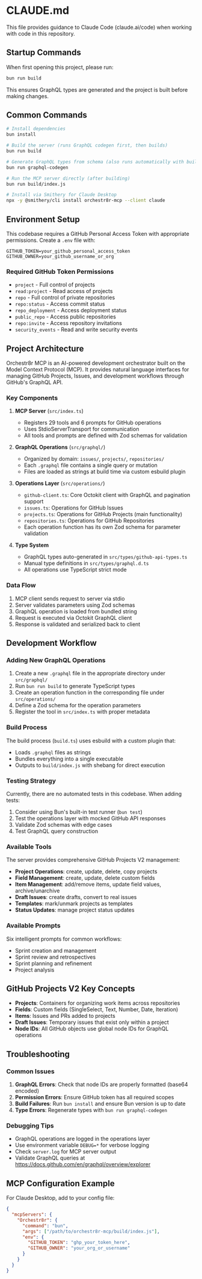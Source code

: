 # CLAUDE.md

This file provides guidance to Claude Code (claude.ai/code) when working with code in this repository.

## Startup Commands

When first opening this project, please run:
```bash
bun run build
```

This ensures GraphQL types are generated and the project is built before making changes.

## Common Commands

```bash
# Install dependencies
bun install

# Build the server (runs GraphQL codegen first, then builds)
bun run build

# Generate GraphQL types from schema (also runs automatically with build)
bun run graphql-codegen

# Run the MCP server directly (after building)
bun run build/index.js

# Install via Smithery for Claude Desktop
npx -y @smithery/cli install orchestr8r-mcp --client claude
```

## Environment Setup

This codebase requires a GitHub Personal Access Token with appropriate permissions. Create a `.env` file with:

```
GITHUB_TOKEN=your_github_personal_access_token
GITHUB_OWNER=your_github_username_or_org
```

### Required GitHub Token Permissions
- `project` - Full control of projects
- `read:project` - Read access of projects
- `repo` - Full control of private repositories
- `repo:status` - Access commit status
- `repo_deployment` - Access deployment status
- `public_repo` - Access public repositories
- `repo:invite` - Access repository invitations
- `security_events` - Read and write security events

## Project Architecture

Orchestr8r MCP is an AI-powered development orchestrator built on the Model Context Protocol (MCP). It provides natural language interfaces for managing GitHub Projects, Issues, and development workflows through GitHub's GraphQL API.

### Key Components

1. **MCP Server** (`src/index.ts`)
   - Registers 29 tools and 6 prompts for GitHub operations
   - Uses StdioServerTransport for communication
   - All tools and prompts are defined with Zod schemas for validation

2. **GraphQL Operations** (`src/graphql/`)
   - Organized by domain: `issues/`, `projects/`, `repositories/`
   - Each `.graphql` file contains a single query or mutation
   - Files are loaded as strings at build time via custom esbuild plugin
   
3. **Operations Layer** (`src/operations/`)
   - `github-client.ts`: Core Octokit client with GraphQL and pagination support
   - `issues.ts`: Operations for GitHub Issues
   - `projects.ts`: Operations for GitHub Projects (main functionality)
   - `repositories.ts`: Operations for GitHub Repositories
   - Each operation function has its own Zod schema for parameter validation
   
4. **Type System**
   - GraphQL types auto-generated in `src/types/github-api-types.ts`
   - Manual type definitions in `src/types/graphql.d.ts`
   - All operations use TypeScript strict mode

### Data Flow

1. MCP client sends request to server via stdio
2. Server validates parameters using Zod schemas
3. GraphQL operation is loaded from bundled string
4. Request is executed via Octokit GraphQL client
5. Response is validated and serialized back to client

## Development Workflow

### Adding New GraphQL Operations

1. Create a new `.graphql` file in the appropriate directory under `src/graphql/`
2. Run `bun run build` to generate TypeScript types
3. Create an operation function in the corresponding file under `src/operations/`
4. Define a Zod schema for the operation parameters
5. Register the tool in `src/index.ts` with proper metadata

### Build Process

The build process (`build.ts`) uses esbuild with a custom plugin that:
- Loads `.graphql` files as strings
- Bundles everything into a single executable
- Outputs to `build/index.js` with shebang for direct execution

### Testing Strategy

Currently, there are no automated tests in this codebase. When adding tests:
1. Consider using Bun's built-in test runner (`bun test`)
2. Test the operations layer with mocked GitHub API responses
3. Validate Zod schemas with edge cases
4. Test GraphQL query construction

### Available Tools

The server provides comprehensive GitHub Projects V2 management:
- **Project Operations**: create, update, delete, copy projects
- **Field Management**: create, update, delete custom fields
- **Item Management**: add/remove items, update field values, archive/unarchive
- **Draft Issues**: create drafts, convert to real issues
- **Templates**: mark/unmark projects as templates
- **Status Updates**: manage project status updates

### Available Prompts

Six intelligent prompts for common workflows:
- Sprint creation and management
- Sprint review and retrospectives
- Sprint planning and refinement
- Project analysis

## GitHub Projects V2 Key Concepts

- **Projects**: Containers for organizing work items across repositories
- **Fields**: Custom fields (SingleSelect, Text, Number, Date, Iteration)
- **Items**: Issues and PRs added to projects
- **Draft Issues**: Temporary issues that exist only within a project
- **Node IDs**: All GitHub objects use global node IDs for GraphQL operations

## Troubleshooting

### Common Issues

1. **GraphQL Errors**: Check that node IDs are properly formatted (base64 encoded)
2. **Permission Errors**: Ensure GitHub token has all required scopes
3. **Build Failures**: Run `bun install` and ensure Bun version is up to date
4. **Type Errors**: Regenerate types with `bun run graphql-codegen`

### Debugging Tips

- GraphQL operations are logged in the operations layer
- Use environment variable `DEBUG=*` for verbose logging
- Check `server.log` for MCP server output
- Validate GraphQL queries at https://docs.github.com/en/graphql/overview/explorer

## MCP Configuration Example

For Claude Desktop, add to your config file:

```json
{
  "mcpServers": {
    "Orchestr8r": {
      "command": "bun",
      "args": ["/path/to/orchestr8r-mcp/build/index.js"],
      "env": {
        "GITHUB_TOKEN": "ghp_your_token_here",
        "GITHUB_OWNER": "your_org_or_username"
      }
    }
  }
}
```